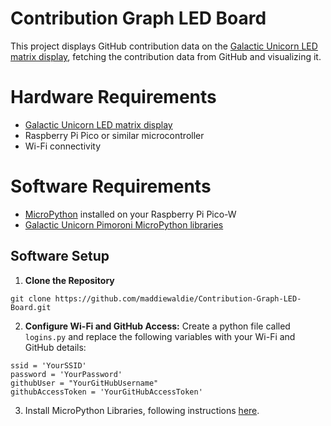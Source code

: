 # Contribution Graph LED Board

This project displays GitHub contribution data on the [Galactic Unicorn LED matrix display](https://shop.pimoroni.com/products/space-unicorns?variant=40842033561683), fetching the contribution data from GitHub and visualizing it.

# Hardware Requirements

* [Galactic Unicorn LED matrix display](https://shop.pimoroni.com/products/space-unicorns?variant=40842033561683)
* Raspberry Pi Pico or similar microcontroller
* Wi-Fi connectivity

# Software Requirements

* [MicroPython](https://github.com/pimoroni/pimoroni-pico/releases/tag/v1.23.0-1) installed on your Raspberry Pi Pico-W
* [Galactic Unicorn Pimoroni MicroPython libraries](https://github.com/pimoroni/pimoroni-pico/tree/main/micropython/modules/galactic_unicorn)

## Software Setup

1. **Clone the Repository**

```
git clone https://github.com/maddiewaldie/Contribution-Graph-LED-Board.git
```

2. **Configure Wi-Fi and GitHub Access:** Create a python file called `logins.py` and replace the following variables with your Wi-Fi and GitHub details:

```
ssid = 'YourSSID'
password = 'YourPassword'
githubUser = "YourGitHubUsername"
githubAccessToken = 'YourGitHubAccessToken'
```

3. Install MicroPython Libraries, following instructions [here](https://github.com/pimoroni/pimoroni-pico/blob/main/setting-up-micropython.md).
